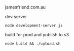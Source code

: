jamesfriend.com.au


dev server

```
node development-server.js
```

build for prod and publish to s3

```
node build && ./upload.sh
```
